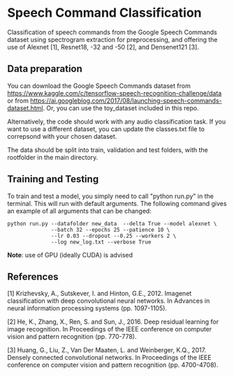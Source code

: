 # Speech Command Classification
Classification of speech commands from the Google Speech Commands dataset using spectrogram extraction for preprocessing, and offering the use of Alexnet [1], Resnet18, -32 and -50 [2], and Densenet121 [3].


## Data preparation
You can download the Google Speech Commands dataset from https://www.kaggle.com/c/tensorflow-speech-recognition-challenge/data or from https://ai.googleblog.com/2017/08/launching-speech-commands-dataset.html. Or, you can use the toy_dataset included in this repo.

Alternatively, the code should work with any audio classification task. If you want to use a different dataset, you can update the classes.txt file to correpsond with your chosen dataset.

The data should be split into train, validation and test folders, with the rootfolder in the main directory.

## Training and Testing
To train and test a model, you simply need to call "python run.py" in the terminal. This will run with default arguments. The following command gives an example of all arguments that can be changed:

``` 
python run.py --datafolder new_data  --delta True --model alexnet \
              --batch 32 --epochs 25 --patience 10 \
              --lr 0.03 --dropout --0.25 --workers 2 \
              --log new_log.txt --verbose True
```

**Note**: use of GPU (ideally CUDA) is advised

## References

[1] Krizhevsky, A., Sutskever, I. and Hinton, G.E., 2012. Imagenet classification with deep convolutional neural networks. In Advances in neural information processing systems (pp. 1097-1105).

[2] He, K., Zhang, X., Ren, S. and Sun, J., 2016. Deep residual learning for image recognition. In Proceedings of the IEEE conference on computer vision and pattern recognition (pp. 770-778).

[3] Huang, G., Liu, Z., Van Der Maaten, L. and Weinberger, K.Q., 2017. Densely connected convolutional networks. In Proceedings of the IEEE conference on computer vision and pattern recognition (pp. 4700-4708).

